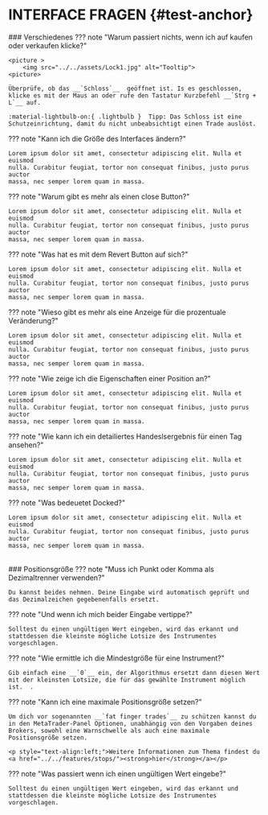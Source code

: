 # INTERFACE FRAGEN {#test-anchor}
<p id="com-faq"></p>
### Verschiedenes	 	 
??? note "Warum passiert nichts, wenn ich auf kaufen oder verkaufen klicke?" 

	
	<picture >
		<img src="../../assets/Lock1.jpg" alt="Tooltip">
    <picture>  
	
	Überprüfe, ob das __`Schloss`__  geöffnet ist. Is es geschlossen, klicke es mit der Maus an oder rufe den Tastatur Kurzbefehl __`Strg + L`__ auf.  
	
	:material-lightbulb-on:{ .lightbulb }  Tipp: Das Schloss ist eine Schutzeinrichtung, damit du nicht unbeabsichtigt einen Trade auslöst.
	
??? note "Kann ich die Größe des Interfaces ändern?"

    Lorem ipsum dolor sit amet, consectetur adipiscing elit. Nulla et euismod
    nulla. Curabitur feugiat, tortor non consequat finibus, justo purus auctor
    massa, nec semper lorem quam in massa.	 
	 
	 

??? note "Warum gibt es mehr als einen close Button?"

    Lorem ipsum dolor sit amet, consectetur adipiscing elit. Nulla et euismod
    nulla. Curabitur feugiat, tortor non consequat finibus, justo purus auctor
    massa, nec semper lorem quam in massa.	 
	 
	 

??? note "Was hat es mit dem Revert Button auf sich?"

    Lorem ipsum dolor sit amet, consectetur adipiscing elit. Nulla et euismod
    nulla. Curabitur feugiat, tortor non consequat finibus, justo purus auctor
    massa, nec semper lorem quam in massa.
	
??? note "Wieso gibt es mehr als eine Anzeige für die prozentuale Veränderung?"

    Lorem ipsum dolor sit amet, consectetur adipiscing elit. Nulla et euismod
    nulla. Curabitur feugiat, tortor non consequat finibus, justo purus auctor
    massa, nec semper lorem quam in massa.	
	
??? note "Wie zeige ich die Eigenschaften einer Position an?"

    Lorem ipsum dolor sit amet, consectetur adipiscing elit. Nulla et euismod
    nulla. Curabitur feugiat, tortor non consequat finibus, justo purus auctor
    massa, nec semper lorem quam in massa.	 	
	
??? note "Wie kann ich ein detailiertes Handeslsergebnis für einen Tag ansehen?"

    Lorem ipsum dolor sit amet, consectetur adipiscing elit. Nulla et euismod
    nulla. Curabitur feugiat, tortor non consequat finibus, justo purus auctor
    massa, nec semper lorem quam in massa.		
	
??? note "Was bedeuetet Docked?"

    Lorem ipsum dolor sit amet, consectetur adipiscing elit. Nulla et euismod
    nulla. Curabitur feugiat, tortor non consequat finibus, justo purus auctor
    massa, nec semper lorem quam in massa.		
<br>
### Positionsgröße	 	 
??? note "Muss ich Punkt oder Komma als Dezimaltrenner verwenden?"

    Du kannst beides nehmen. Deine Eingabe wird automatisch geprüft und das Dezimalzeichen gegebenenfalls ersetzt.

??? note "Und wenn ich mich beider Eingabe vertippe?"

    Solltest du einen ungültigen Wert eingeben, wird das erkannt und stattdessen die kleinste mögliche Lotsize des Instrumentes vorgeschlagen.	 

??? note "Wie ermittle ich die Mindestgröße für eine Instrument?"

    Gib einfach eine __`0`__ ein, der Algorithmus ersetzt dann diesen Wert mit der kleinsten Lotsize, die für das gewählte Instrument möglich ist.	.	 
	 	 

??? note "Kann ich eine maximale Positionsgröße setzen?"

    Um dich vor sogenannten __`fat finger trades`__ zu schützen kannst du in den MetaTrader-Panel Optionen, unabhängig von den Vorgaben deines Brokers, sowohl eine Warnschwelle als auch eine maximale Positionsgröße setzen.
	
	<p style="text-align:left;">Weitere Informationen zum Thema findest du <a href="../../features/stops/"><strong>hier</strong></a></p>	

??? note "Was passiert wenn ich einen ungültigen Wert eingebe?"

    Solltest du einen ungültigen Wert eingeben, wird das erkannt und stattdessen die kleinste mögliche Lotsize des Instrumentes vorgeschlagen.	 
<br>

<br>
<br>	
<br>
<br>
<br>